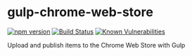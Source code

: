 # gulp-chrome-web-store

[![npm version](https://badge.fury.io/js/gulp-chrome-web-store.svg)](https://badge.fury.io/js/gulp-chrome-web-store) [![Build Status](https://travis-ci.com/naokikimura/gulp-chrome-web-store.svg?branch=master)](https://travis-ci.com/naokikimura/gulp-chrome-web-store) [![Known Vulnerabilities](https://snyk.io/test/github/naokikimura/gulp-chrome-web-store/badge.svg?targetFile=package.json)](https://snyk.io/test/github/naokikimura/gulp-chrome-web-store?targetFile=package.json)

Upload and publish items to the Chrome Web Store with Gulp
